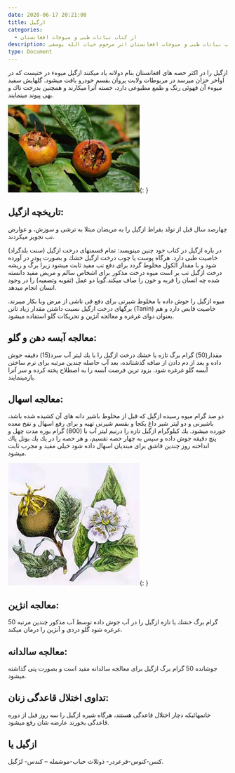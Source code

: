 ```yaml
---
date: 2020-06-17 20:21:00
title: ازگیل
categories:
  - از کتاب نباتات طبی و میوجات افغانستان
description: معرفی ازگیل از کتاب نباتات طبی و میوجات افغانستان اثر مرحوم حیات الله یوسفی
type: Document
---
```


ازگیل را در اكثر حصه های افغانستان بنام دولانه یاد ميكنند ازگیل میوهء در ختیست كه در اواخر خزان میرسد در مربوطات ولایت پروان بقسم خودرو یافت ميشود. گلهایش سفید میوهء آن قهوئی رنگ و طمع مطبوعی دارد، خسته آنرا ميكارند و همچنین بدرخت ناك و بهی پیوند مینمایند.

![](/uploads/medlar-azgil.jpg){: }

## تاریخچه ازگیل:

چهارصد سال قبل از تولد بقراط ازگیل را به مریضان مبتلا به ترشی و سوزش، و عوارض تب تجویز میكردند.

(سنت بلدگراد) در باره ازگیل در كتاب خود چنین مینویسد: تمام قسمتهای درخت ازگيل خاصیت طبی دارد. هرگاه پوست یا چوب درخت ازگيل خشك و بصورت پودر در آورده شود و با مقدار الكول مخلوط گردد برای دفع تب مفيد ثابت ميشود زيرا برگ و ريشه درخت ازگيل تب بر است ميوه درخت مذكور برای اشخاص سالم و مريض مفيد دانسته شده چه انسان را فربه و خون را صاف ميكند.گويا دو عمل (تقويه وتصفيه) را در وجود انسان انجام ميدهد.

ميوه ازگيل را جوش داده با مخلوط شيرنی برای دفع قی ناشی از مرض وبا بكار ميبرند. برگهای درخت ازگيل نسبت داشتن مقدار زياد تانن (Tanin) خاصيت قابص دارد و هم بعنوان دوای غرغره و معالجه آنژين و تحريكات گلو استفاده ميشود.

## معالجه آبسه دهن و گلو:

مقدار(50) گرام برگ تازه يا خشك درخت ازگيل را با يك ليتر آب سرد(15) دقيقه جوش داده و بعد از دم دادن از صافه گذشتانده، بعد آب حاصله چندين مرتبه برای نرم ساختن آبسه گلو غرغره شود. بزود ترين فرصت آبسه را به اصطلاح پخته كرده و سر آنرا بازمينمايند.

## معالجه اسهال:

دو صد گرام ميوه رسيده ازگيل كه قبل از مخلوط باشير دانه های آن كشيده شده باشد، باشيرنی و دو لیتر شیر داغ يكجا و بقسم شيرنی تهيه و برای رفع اسهال و نفخ معده خورده ميشود. يك كيلوگرام ازگيل تازه را درنيم ليتر آب با (800) گرام بوره مدت چهل و پنچ دقيقه جوش داده و سپس به چهار حصه تقسيم، و هر حصه را در يك يك بوتل پاك انداخته روز چندين قاشق برای مبتديان اسهال داده شود خيلی مفيد و مجرب ثابت ميشود.

![](/uploads/azgil.jpg){: }

## معالجه انژين:

50 گرام برگ خشك يا تازه ازگيل را در آب جوش داده توسط آب مذكور چندين مرتبه غرغره شود گلو دردی و آنژين را درمان ميكند.

## معالجه سالدانه:

جوشانده 50 گرام برگ ازگيل برای معالجه سالدانه مفيد است و بصورت پتی گذاشته ميشود.

## تداوی اختلال قاعدگی زنان:

خانمهائيكه دچار اختلال قاعدگی هستند، هرگاه شيره ازگيل را سه روز قبل از دوره قاعدگی بخورند عارضه شان رفع ميشود.

## ازگیل يا

كنس-كنوس-فرعردر- ذوثلاث حباب-موشمله – كندس- لژگيل.